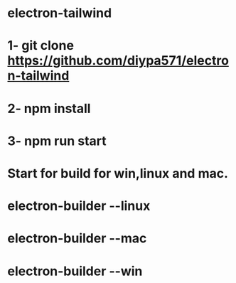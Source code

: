 # electron-tailwind

#   1- git clone https://github.com/diypa571/electron-tailwind
#   2- npm install
#   3- npm run start

# Start for build for win,linux and mac.
# electron-builder --linux
# electron-builder --mac
# electron-builder --win
